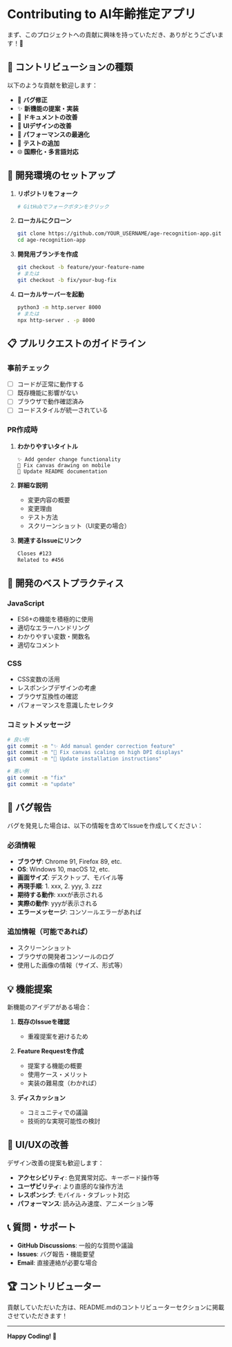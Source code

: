 # Contributing to AI年齢推定アプリ

まず、このプロジェクトへの貢献に興味を持っていただき、ありがとうございます！🎉

## 🤝 コントリビューションの種類

以下のような貢献を歓迎します：

- 🐛 **バグ修正**
- ✨ **新機能の提案・実装**
- 📝 **ドキュメントの改善**
- 🎨 **UIデザインの改善**
- 🔧 **パフォーマンスの最適化**
- 🧪 **テストの追加**
- 🌐 **国際化・多言語対応**

## 🚀 開発環境のセットアップ

1. **リポジトリをフォーク**
   ```bash
   # GitHubでフォークボタンをクリック
   ```

2. **ローカルにクローン**
   ```bash
   git clone https://github.com/YOUR_USERNAME/age-recognition-app.git
   cd age-recognition-app
   ```

3. **開発用ブランチを作成**
   ```bash
   git checkout -b feature/your-feature-name
   # または
   git checkout -b fix/your-bug-fix
   ```

4. **ローカルサーバーを起動**
   ```bash
   python3 -m http.server 8000
   # または
   npx http-server . -p 8000
   ```

## 📋 プルリクエストのガイドライン

### 事前チェック
- [ ] コードが正常に動作する
- [ ] 既存機能に影響がない
- [ ] ブラウザで動作確認済み
- [ ] コードスタイルが統一されている

### PR作成時
1. **わかりやすいタイトル**
   ```
   ✨ Add gender change functionality
   🐛 Fix canvas drawing on mobile
   📝 Update README documentation
   ```

2. **詳細な説明**
   - 変更内容の概要
   - 変更理由
   - テスト方法
   - スクリーンショット（UI変更の場合）

3. **関連するIssueにリンク**
   ```markdown
   Closes #123
   Related to #456
   ```

## 🎯 開発のベストプラクティス

### JavaScript
- ES6+の機能を積極的に使用
- 適切なエラーハンドリング
- わかりやすい変数・関数名
- 適切なコメント

### CSS
- CSS変数の活用
- レスポンシブデザインの考慮
- ブラウザ互換性の確認
- パフォーマンスを意識したセレクタ

### コミットメッセージ
```bash
# 良い例
git commit -m "✨ Add manual gender correction feature"
git commit -m "🐛 Fix canvas scaling on high DPI displays"
git commit -m "📝 Update installation instructions"

# 悪い例
git commit -m "fix"
git commit -m "update"
```

## 🐛 バグ報告

バグを発見した場合は、以下の情報を含めてIssueを作成してください：

### 必須情報
- **ブラウザ**: Chrome 91, Firefox 89, etc.
- **OS**: Windows 10, macOS 12, etc.
- **画面サイズ**: デスクトップ、モバイル等
- **再現手順**: 1. xxx, 2. yyy, 3. zzz
- **期待する動作**: xxxが表示される
- **実際の動作**: yyyが表示される
- **エラーメッセージ**: コンソールエラーがあれば

### 追加情報（可能であれば）
- スクリーンショット
- ブラウザの開発者コンソールのログ
- 使用した画像の情報（サイズ、形式等）

## 💡 機能提案

新機能のアイデアがある場合：

1. **既存のIssueを確認**
   - 重複提案を避けるため

2. **Feature Requestを作成**
   - 提案する機能の概要
   - 使用ケース・メリット
   - 実装の難易度（わかれば）

3. **ディスカッション**
   - コミュニティでの議論
   - 技術的な実現可能性の検討

## 🎨 UI/UXの改善

デザイン改善の提案も歓迎します：

- **アクセシビリティ**: 色覚異常対応、キーボード操作等
- **ユーザビリティ**: より直感的な操作方法
- **レスポンシブ**: モバイル・タブレット対応
- **パフォーマンス**: 読み込み速度、アニメーション等

## 📞 質問・サポート

- **GitHub Discussions**: 一般的な質問や議論
- **Issues**: バグ報告・機能要望
- **Email**: 直接連絡が必要な場合

## 🏆 コントリビューター

貢献していただいた方は、README.mdのコントリビューターセクションに掲載させていただきます！

---

**Happy Coding! 🚀**